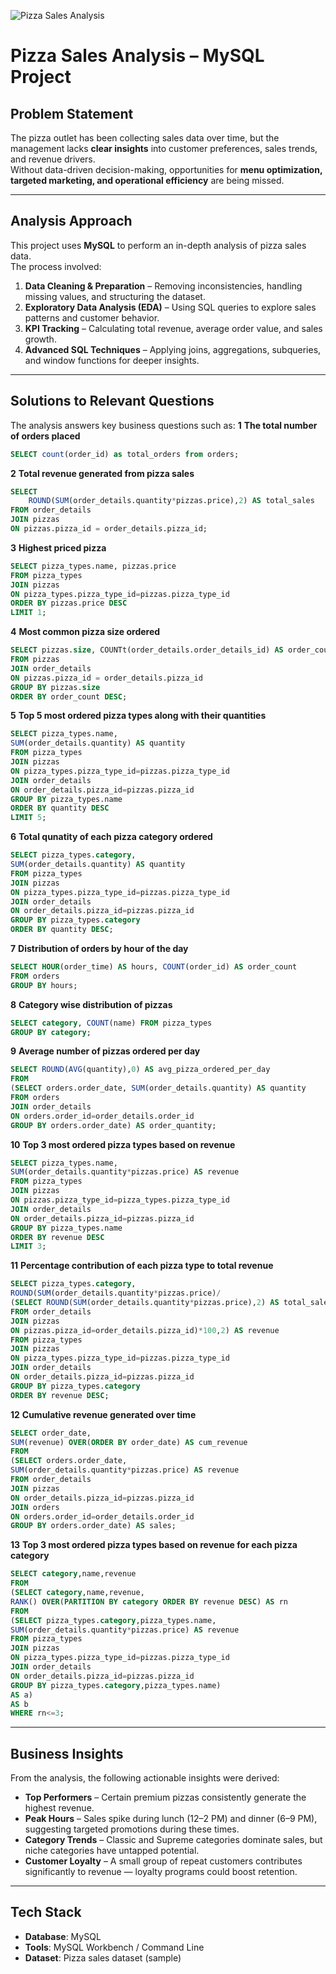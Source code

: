 ![Pizza Sales Analysis](images/pizza_sales_analysis.png)

# Pizza Sales Analysis – MySQL Project

## Problem Statement
The pizza outlet has been collecting sales data over time, but the management lacks **clear insights** into customer preferences, sales trends, and revenue drivers.  
Without data-driven decision-making, opportunities for **menu optimization, targeted marketing, and operational efficiency** are being missed.

---

## Analysis Approach
This project uses **MySQL** to perform an in-depth analysis of pizza sales data.  
The process involved:
1. **Data Cleaning & Preparation** – Removing inconsistencies, handling missing values, and structuring the dataset.
2. **Exploratory Data Analysis (EDA)** – Using SQL queries to explore sales patterns and customer behavior.
3. **KPI Tracking** – Calculating total revenue, average order value, and sales growth.
4. **Advanced SQL Techniques** – Applying joins, aggregations, subqueries, and window functions for deeper insights.

---

## Solutions to Relevant Questions
The analysis answers key business questions such as:
**1** **The total number of orders placed**
```sql
SELECT count(order_id) as total_orders from orders;
```
**2** **Total revenue generated from pizza sales**
```sql
SELECT 
	ROUND(SUM(order_details.quantity*pizzas.price),2) AS total_sales
FROM order_details 
JOIN pizzas
ON pizzas.pizza_id = order_details.pizza_id;
```
**3** **Highest priced pizza**
```sql
SELECT pizza_types.name, pizzas.price
FROM pizza_types 
JOIN pizzas
ON pizza_types.pizza_type_id=pizzas.pizza_type_id
ORDER BY pizzas.price DESC
LIMIT 1;
```
**4** **Most common pizza size ordered**
```sql
SELECT pizzas.size, COUNTt(order_details.order_details_id) AS order_count
FROM pizzas 
JOIN order_details
ON pizzas.pizza_id = order_details.pizza_id
GROUP BY pizzas.size
ORDER BY order_count DESC;
```
**5** **Top 5 most ordered pizza types along with their quantities**
```sql
SELECT pizza_types.name,
SUM(order_details.quantity) AS quantity
FROM pizza_types 
JOIN pizzas
ON pizza_types.pizza_type_id=pizzas.pizza_type_id
JOIN order_details
ON order_details.pizza_id=pizzas.pizza_id
GROUP BY pizza_types.name
ORDER BY quantity DESC
LIMIT 5;
```
**6** **Total qunatity of each pizza category ordered**
```sql
SELECT pizza_types.category,
SUM(order_details.quantity) AS quantity
FROM pizza_types 
JOIN pizzas
ON pizza_types.pizza_type_id=pizzas.pizza_type_id
JOIN order_details
ON order_details.pizza_id=pizzas.pizza_id
GROUP BY pizza_types.category 
ORDER BY quantity DESC;
```
**7** **Distribution of orders by hour of the day**
```sql
SELECT HOUR(order_time) AS hours, COUNT(order_id) AS order_count
FROM orders
GROUP BY hours;
```
**8** **Category wise distribution of pizzas**
```sql
SELECT category, COUNT(name) FROM pizza_types
GROUP BY category;
```
**9** **Average number of pizzas ordered per day**
```sql
SELECT ROUND(AVG(quantity),0) AS avg_pizza_ordered_per_day 
FROM
(SELECT orders.order_date, SUM(order_details.quantity) AS quantity
FROM orders 
JOIN order_details
ON orders.order_id=order_details.order_id
GROUP BY orders.order_date) AS order_quantity;
```
**10** **Top 3 most ordered pizza types based on revenue**
```sql
SELECT pizza_types.name,
SUM(order_details.quantity*pizzas.price) AS revenue
FROM pizza_types 
JOIN pizzas
ON pizzas.pizza_type_id=pizza_types.pizza_type_id
JOIN order_details
ON order_details.pizza_id=pizzas.pizza_id
GROUP BY pizza_types.name
ORDER BY revenue DESC
LIMIT 3;
```
**11** **Percentage contribution of each pizza type to total revenue**
```sql
SELECT pizza_types.category,
ROUND(SUM(order_details.quantity*pizzas.price)/
(SELECT ROUND(SUM(order_details.quantity*pizzas.price),2) AS total_sales
FROM order_details
JOIN pizzas 
ON pizzas.pizza_id=order_details.pizza_id)*100,2) AS revenue
FROM pizza_types 
JOIN pizzas
ON pizza_types.pizza_type_id=pizzas.pizza_type_id
JOIN order_details
ON order_details.pizza_id=pizzas.pizza_id
GROUP BY pizza_types.category 
ORDER BY revenue DESC;
```
**12** **Cumulative revenue generated over time**
```sql
SELECT order_date,
SUM(revenue) OVER(ORDER BY order_date) AS cum_revenue
FROM
(SELECT orders.order_date,
SUM(order_details.quantity*pizzas.price) AS revenue
FROM order_details 
JOIN pizzas
ON order_details.pizza_id=pizzas.pizza_id
JOIN orders
ON orders.order_id=order_details.order_id
GROUP BY orders.order_date) AS sales; 
```
**13** **Top 3 most ordered pizza types based on revenue for each pizza category**
```sql
SELECT category,name,revenue 
FROM
(SELECT category,name,revenue,
RANK() OVER(PARTITION BY category ORDER BY revenue DESC) AS rn
FROM
(SELECT pizza_types.category,pizza_types.name,
SUM(order_details.quantity*pizzas.price) AS revenue
FROM pizza_types 
JOIN pizzas
ON pizza_types.pizza_type_id=pizzas.pizza_type_id
JOIN order_details
ON order_details.pizza_id=pizzas.pizza_id
GROUP BY pizza_types.category,pizza_types.name) 
AS a) 
AS b
WHERE rn<=3;
```

---

## Business Insights
From the analysis, the following actionable insights were derived:
- **Top Performers** – Certain premium pizzas consistently generate the highest revenue.
- **Peak Hours** – Sales spike during lunch (12–2 PM) and dinner (6–9 PM), suggesting targeted promotions during these times.
- **Category Trends** – Classic and Supreme categories dominate sales, but niche categories have untapped potential.
- **Customer Loyalty** – A small group of repeat customers contributes significantly to revenue — loyalty programs could boost retention.

---

## Tech Stack
- **Database**: MySQL  
- **Tools**: MySQL Workbench / Command Line  
- **Dataset**: Pizza sales dataset (sample)  




